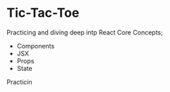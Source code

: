 # Tic-Tac-Toe

Practicing and diving deep intp React Core Concepts; 
- Components
- JSX
- Props
- State

Practicin



